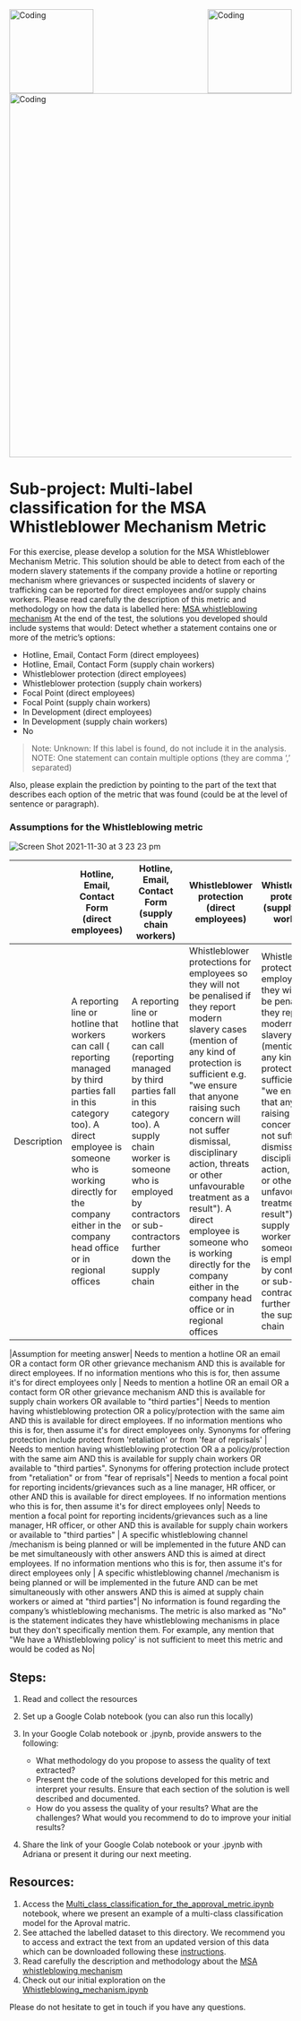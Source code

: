 <img align="left" alt="Coding" width="150" src="https://user-images.githubusercontent.com/64998301/143171138-777e6d3d-3442-4872-8ada-e1bd311a49f9.png">
 
<img align="right" alt="Coding" width="150" src="https://user-images.githubusercontent.com/64998301/146298024-e50a9c98-fa50-4189-9c95-73a218f8cc9a.png">
 
<img align="center" alt="Coding" width="650" src="https://cdn.dribbble.com/users/2046015/screenshots/4841937/media/3a17ba6103821f4374cb2c9791ddff38.png?compress=1&resize=800x600">



# Sub-project: Multi-label classification for the MSA Whistleblower Mechanism Metric


For this exercise, please develop a solution for the MSA Whistleblower Mechanism Metric. This solution should be able to detect from each of the modern slavery statements if the company provide a hotline or reporting mechanism where grievances or suspected incidents of slavery or trafficking can be reported for direct employees and/or supply chains workers. 
Please read carefully the description of this metric and methodology  on how the data is labelled here: [MSA whistleblowing mechanism](https://wikirate.org/Walk_Free_Foundation+MSA_whistleblowing_mechanism_revised)
At the end of the test, the solutions you developed should include systems that would: 
Detect whether a statement contains one or more of the metric’s options:  
- Hotline, Email, Contact Form (direct employees)
- Hotline, Email, Contact Form (supply chain workers)
- Whistleblower protection (direct employees)
- Whistleblower protection (supply chain workers)
- Focal Point (direct employees)
- Focal Point (supply chain workers)
- In Development (direct employees)
- In Development (supply chain workers)
- No
> Note: Unknown: If this label is found, do not include it in the analysis.  
> NOTE: One statement can contain multiple options (they are comma ‘,’ separated) 

Also, please explain the prediction by pointing to the part of the text that describes each option of the metric that was found (could be at the level of sentence or paragraph). 



### Assumptions for the Whistleblowing metric
![Screen Shot 2021-11-30 at 3 23 23 pm](https://user-images.githubusercontent.com/64998301/143990347-1611f99c-c822-424b-a62b-29905a31f000.png)



| |Hotline, Email, Contact Form (direct employees)| Hotline, Email, Contact Form (supply chain workers)|Whistleblower protection (direct employees)| Whistleblower protection (supply chain workers)| Focal Point (direct employees)| Focal point (supply chain workers)| In Development (direct employees)| In Development (supply chain workers)|No|
|-|---------------------------|-----------------|-----------------------------|----------------------|--------------|------------------|------|-----|---|
|Description| A reporting line or hotline that workers can call ( reporting managed by third parties fall in this category too). A direct employee is someone who is working directly for the company either in the company head office or in regional offices| A reporting line or hotline that workers can call (reporting managed by third parties fall in this category too). A supply chain worker is someone who is employed by contractors or sub-contractors further down the supply chain| Whistleblower protections for employees so they will not be penalised if they report modern slavery cases (mention of any kind of protection is sufficient e.g. "we ensure that anyone raising such concern will not suffer dismissal, disciplinary action, threats or other unfavourable treatment as a result"). A direct employee is someone who is working directly for the company either in the company head office or in regional offices| Whistleblower protections for employees so they will not be penalised if they report modern slavery cases (mention of any kind of protection is sufficient e.g. "we ensure that anyone raising such concern will not suffer dismissal, disciplinary action, threats or other unfavourable treatment as a result"). A supply chain worker is someone who is employed by contractors or sub-contractors further down the supply chain| An employee or independent focal point to whom reports can be made. A direct employee is someone who is working directly for the company either in the company head office or in regional offices |An employee or independent focal point to whom reports can be made. A supply chain worker is someone who is employed by contractors or sub-contractors further down the supply chain| If the business indicates it is developing a whistleblowing or grievance mechanism or planning to implement one in the future, please indicate “In Development'' and again give details in the comments section.A direct employee is someone who is working directly for the company either in the company head office or in regional offices | If the business indicates it is developing a whistleblowing or grievance mechanism or planning to implement one in the future, please indicate “In Development'' and again give details in the comments section.A supply chain worker is someone who is employed by contractors or sub-contractors further down the supply chain.| |






|Assumption for meeting answer| Needs to mention a hotline OR an email OR a contact form OR other grievance mechanism AND this is available for direct employees. If no information mentions who this is for, then assume it's for direct employees only | Needs to mention a hotline OR an email OR a contact form OR other grievance mechanism AND this is available for supply chain workers OR available to "third parties"| Needs to mention having whistleblowing protection OR a policy/protection with the same aim AND this is available for direct employees. If no information mentions who this is for, then assume it's for direct employees only. Synonyms for offering protection include protect from 'retaliation' or from 'fear of reprisals' | Needs to mention having whistleblowing protection OR a a policy/protection with the same aim AND this is available for supply chain workers OR available to "third parties". Synonyms for offering protection include protect from "retaliation" or from "fear of reprisals"|  Needs to mention a focal point for reporting incidents/grievances such as a line manager, HR officer, or other AND this is available for direct employees. If no information mentions who this is for, then assume it's for direct employees only| Needs to mention a focal point for reporting incidents/grievances such as a line manager, HR officer, or other AND this is available for supply chain workers or available to "third parties" | A specific whistleblowing channel /mechanism is being planned or will be implemented in the future AND can be met simultaneously with other answers AND this is aimed at direct employees. If no information mentions who this is for, then assume it's for direct employees only | A specific whistleblowing channel /mechanism is being planned or will be implemented in the future AND can be met simultaneously with other answers AND this is aimed at supply chain workers or aimed at "third parties"| No information is found regarding the company’s whistleblowing mechanisms. The metric is also marked as "No" is the statement indicates they have whistleblowing mechanisms in place but they don't specifically mention them. For example, any mention that "We have a Whistleblowing policy' is not sufficient to meet this metric and would be coded as No|

 

## Steps:  

1. Read and collect the resources 
2. Set up a Google Colab notebook (you can also run this locally)
3. In your Google Colab notebook or .jpynb, provide answers to the following:  
   - What methodology do you propose to assess the quality of text extracted? 
   - Present the code of the solutions developed for this metric and interpret your results.  Ensure that each section of the solution is well described and documented.  
   - How do you assess the quality of your results? What are the challenges? What would  you recommend to do to improve your initial results? 

4. Share the link of your Google Colab notebook or your .jpynb with Adriana or present it during our next meeting. 

## Resources:  
1. Access the [Multi_class_classification_for_the_approval_metric.ipynb](https://github.com/the-future-society/Project-AIMS-AI-against-Modern-Slavery/blob/1fe5bbcf0eef6b0997eef6e14337d92096525175/%F0%9F%93%94%20Model%20for%20multi-class%20and%20multi-label%20classification%20for%20core%20metrics/Multi_class_classification_for_the_approval_metric.ipynb) notebook, where we present an example of a multi-class classification model for the Aproval matric. 
2. See attached the labelled dataset to this directory. We recommend you to access and extract the text from an updated version of this data which can be downloaded following these [instructions](https://github.com/the-future-society/Project-AIMS-AI-against-Modern-Slavery/tree/main/%F0%9F%97%84%EF%B8%8F%20Data%20and%20text%20extraction/WikiRate). 
3. Read carefully the description and methodology about the  [MSA whistleblowing mechanism](https://wikirate.org/Walk_Free_Foundation+MSA_whistleblowing_mechanism_revised)
4. Check out our initial exploration on the [Whistleblowing_mechanism.ipynb](https://github.com/the-future-society/Project-AIMS-AI-against-Modern-Slavery/blob/a5f8610f2bbbdc69552108d049cde083f0bf9b83/%F0%9F%93%94%20Initial%20Metrics%20Exploration/Whistleblowing_mechanism.ipynb)

Please do not hesitate to get in touch if you have any questions. 



